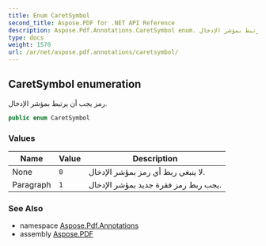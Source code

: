 ```yaml
---
title: Enum CaretSymbol
second_title: Aspose.PDF for .NET API Reference
description: Aspose.Pdf.Annotations.CaretSymbol enum. رمز يجب أن يرتبط بمؤشر الإدخال
type: docs
weight: 1570
url: /ar/net/aspose.pdf.annotations/caretsymbol/
---
```

## CaretSymbol enumeration

رمز يجب أن يرتبط بمؤشر الإدخال.

```csharp
public enum CaretSymbol
```

### Values

| Name | Value | Description |
| --- | --- | --- |
| None | `0` | لا ينبغي ربط أي رمز بمؤشر الإدخال. |
| Paragraph | `1` | يجب ربط رمز فقرة جديد بمؤشر الإدخال. |

### See Also

* namespace [Aspose.Pdf.Annotations](../../aspose.pdf.annotations/)
* assembly [Aspose.PDF](../../)